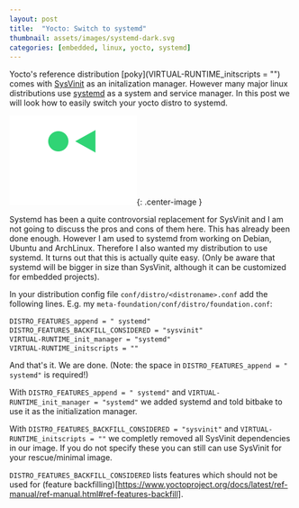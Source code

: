 ```yaml
---
layout: post
title:  "Yocto: Switch to systemd"
thumbnail: assets/images/systemd-dark.svg
categories: [embedded, linux, yocto, systemd]
---
```

Yocto's reference distribution [poky](VIRTUAL-RUNTIME_initscripts = "") comes
with [SysVinit](https://en.wikipedia.org/wiki/Init#SysV-style) as an initalization manager.
However many major linux distributions use [systemd](https://systemd.io/)
as a system and service manager. In this post we will look how to easily switch
your yocto distro to systemd.

![Yocto](/assets/images/systemd-dark.svg){: .center-image }

Systemd has been a quite controvorsial replacement for SysVinit and I am not
going to discuss the pros and cons of them here. This has already been done enough.
However I am used to systemd from working on Debian, Ubuntu and ArchLinux.
Therefore I also wanted my distribution to use systemd.
It turns out that this is actually quite easy. (Only be aware that systemd
will be bigger in size than SysVinit, although it can be customized for embedded
projects).

In your distribution config file `conf/distro/<distroname>.conf` add the following
lines. E.g. my `meta-foundation/conf/distro/foundation.conf`:
```
DISTRO_FEATURES_append = " systemd"
DISTRO_FEATURES_BACKFILL_CONSIDERED = "sysvinit"
VIRTUAL-RUNTIME_init_manager = "systemd"
VIRTUAL-RUNTIME_initscripts = ""
```
And that's it. We are done. (Note: the space in `DISTRO_FEATURES_append = " systemd"`
is required!)

With `DISTRO_FEATURES_append = " systemd"` and `VIRTUAL-RUNTIME_init_manager = "systemd"`
we added systemd and told bitbake to use it as the initialization manager.

With `DISTRO_FEATURES_BACKFILL_CONSIDERED = "sysvinit"` and `VIRTUAL-RUNTIME_initscripts = ""`
we completly removed all SysVinit dependencies in our image. If you do not specify
these you can still can use SysVinit for your rescue/minimal image.

`DISTRO_FEATURES_BACKFILL_CONSIDERED` lists features which should not be used for
(feature backfilling)[https://www.yoctoproject.org/docs/latest/ref-manual/ref-manual.html#ref-features-backfill].

